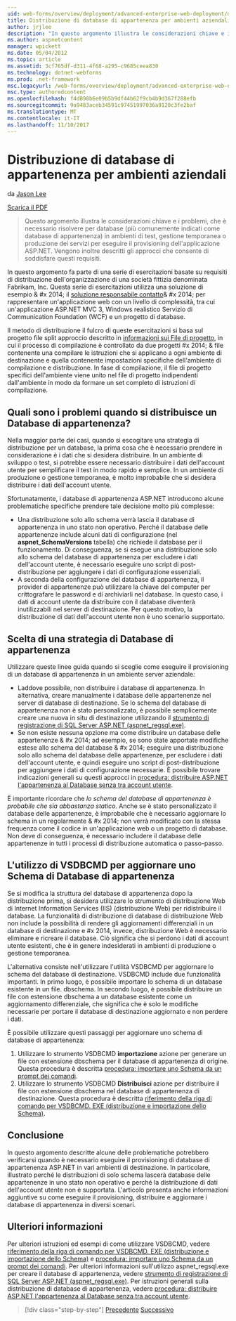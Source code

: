 ```yaml
---
uid: web-forms/overview/deployment/advanced-enterprise-web-deployment/deploying-membership-databases-to-enterprise-environments
title: Distribuzione di database di appartenenza per ambienti aziendali | Documenti Microsoft
author: jrjlee
description: "In questo argomento illustra le considerazioni chiave e i problemi, che è necessario risolvere quando si esegue il provisioning di database di servizi dell'applicazione ASP.NET (più comuni..."
ms.author: aspnetcontent
manager: wpickett
ms.date: 05/04/2012
ms.topic: article
ms.assetid: 3cf765df-d311-4f68-a295-c9685ceea830
ms.technology: dotnet-webforms
ms.prod: .net-framework
msc.legacyurl: /web-forms/overview/deployment/advanced-enterprise-web-deployment/deploying-membership-databases-to-enterprise-environments
msc.type: authoredcontent
ms.openlocfilehash: f4d898b6e09b5b9df44b62f9cb4b9d367f288efb
ms.sourcegitcommit: 9a9483aceb34591c97451997036a9120c3fe2baf
ms.translationtype: MT
ms.contentlocale: it-IT
ms.lasthandoff: 11/10/2017
---
```

<a name="deploying-membership-databases-to-enterprise-environments"></a>Distribuzione di database di appartenenza per ambienti aziendali
====================
da [Jason Lee](https://github.com/jrjlee)

[Scarica il PDF](https://msdnshared.blob.core.windows.net/media/MSDNBlogsFS/prod.evol.blogs.msdn.com/CommunityServer.Blogs.Components.WeblogFiles/00/00/00/63/56/8130.DeployingWebAppsInEnterpriseScenarios.pdf)

> Questo argomento illustra le considerazioni chiave e i problemi, che è necessario risolvere per database (più comunemente indicati come database di appartenenza) in ambienti di test, gestione temporanea o produzione dei servizi per eseguire il provisioning dell'applicazione ASP.NET. Vengono inoltre descritti gli approcci che consente di soddisfare questi requisiti.


In questo argomento fa parte di una serie di esercitazioni basate su requisiti di distribuzione dell'organizzazione di una società fittizia denominata Fabrikam, Inc. Questa serie di esercitazioni utilizza una soluzione di esempio & #x 2014; il [soluzione responsabile contatto](../web-deployment-in-the-enterprise/the-contact-manager-solution.md)& #x 2014; per rappresentare un'applicazione web con un livello di complessità, tra cui un'applicazione ASP.NET MVC 3, Windows realistico Servizio di Communication Foundation (WCF) e un progetto di database.

Il metodo di distribuzione il fulcro di queste esercitazioni si basa sul progetto file split approccio descritto in [informazioni sui File di progetto](../web-deployment-in-the-enterprise/understanding-the-project-file.md), in cui il processo di compilazione è controllato da due progetti #x 2014; & file contenente una compilare le istruzioni che si applicano a ogni ambiente di destinazione e quella contenente impostazioni specifiche dell'ambiente di compilazione e distribuzione. In fase di compilazione, il file di progetto specifici dell'ambiente viene unito nel file di progetto indipendenti dall'ambiente in modo da formare un set completo di istruzioni di compilazione.

## <a name="what-are-the-issues-when-you-deploy-a-membership-database"></a>Quali sono i problemi quando si distribuisce un Database di appartenenza?

Nella maggior parte dei casi, quando si escogitare una strategia di distribuzione per un database, la prima cosa che è necessario prendere in considerazione è i dati che si desidera distribuire. In un ambiente di sviluppo o test, si potrebbe essere necessario distribuire i dati dell'account utente per semplificare il test in modo rapido e semplice. In un ambiente di produzione o gestione temporanea, è molto improbabile che si desidera distribuire i dati dell'account utente.

Sfortunatamente, i database di appartenenza ASP.NET introducono alcune problematiche specifiche prendere tale decisione molto più complesse:

- Una distribuzione solo allo schema verrà lascia il database di appartenenza in uno stato non operativo. Perché il database delle appartenenze include alcuni dati di configurazione (nel **aspnet\_SchemaVersions** tabella) che richiede il database per il funzionamento. Di conseguenza, se si esegue una distribuzione solo allo schema del database di appartenenza per escludere i dati dell'account utente, è necessario eseguire uno script di post-distribuzione per aggiungere i dati di configurazione essenziali.
- A seconda della configurazione del database di appartenenza, il provider di appartenenze può utilizzare la chiave del computer per crittografare le password e di archiviarli nel database. In questo caso, i dati di account utente da distribuire con il database diventerà inutilizzabili nel server di destinazione. Per questo motivo, la distribuzione di dati dell'account utente non è uno scenario supportato.

## <a name="choosing-a-membership-database-strategy"></a>Scelta di una strategia di Database di appartenenza

Utilizzare queste linee guida quando si sceglie come eseguire il provisioning di un database di appartenenza in un ambiente server aziendale:

- Laddove possibile, non distribuire i database di appartenenza. In alternativa, creare manualmente i database delle appartenenze nel server di database di destinazione. Se lo schema del database di appartenenza non è stato personalizzato, è possibile semplicemente creare una nuova in situ di destinazione utilizzando il [strumento di registrazione di SQL Server ASP.NET (aspnet\_regsql.exe)](https://msdn.microsoft.com/en-us/library/ms229862(v=vs.100).aspx).
- Se non esiste nessuna opzione ma come distribuire un database delle appartenenze & #x 2014; ad esempio, se sono state apportate modifiche estese allo schema del database & #x 2014; eseguire una distribuzione solo allo schema del database delle appartenenze, per escludere i dati dell'account utente, e quindi eseguire uno script di post-distribuzione per aggiungere i dati di configurazione necessarie. È possibile trovare indicazioni generali su questi approcci in [procedura: distribuire ASP.NET l'appartenenza al Database senza tra account utente](https://msdn.microsoft.com/en-us/library/ff361972(v=vs.100).aspx).

È importante ricordare che *lo schema del database di appartenenza è probabile che sia abbastanza statico*. Anche se è stato personalizzato il database delle appartenenze, è improbabile che è necessario aggiornare lo schema in un regolarmente & #x 2014; non verrà modificato con la stessa frequenza come il codice in un'applicazione web o un progetto di database. Non deve di conseguenza, è necessario includere il database delle appartenenze in tutti i processi di distribuzione automatica o passo-passo.

## <a name="using-vsdbcmd-to-update-a-membership-database-schema"></a>L'utilizzo di VSDBCMD per aggiornare uno Schema di Database di appartenenza

Se si modifica la struttura del database di appartenenza dopo la distribuzione prima, si desidera utilizzare lo strumento di distribuzione Web di Internet Information Services (IIS) (distribuzione Web) per ridistribuire il database. La funzionalità di distribuzione di database di distribuzione Web non include la possibilità di rendere gli aggiornamenti differenziali in un database di destinazione e #x 2014, invece, distribuzione Web è necessario eliminare e ricreare il database. Ciò significa che si perdono i dati di account utente esistenti, che è in genere indesiderati in ambienti di produzione o gestione temporanea.

L'alternativa consiste nell'utilizzare l'utilità VSDBCMD per aggiornare lo schema del database di destinazione. VSDBCMD include due funzionalità importanti. In primo luogo, è possibile importare lo schema di un database esistente in un file. dbschema. In secondo luogo, è possibile distribuire un file con estensione dbschema a un database esistente come un aggiornamento differenziale, che significa che è solo le modifiche necessarie per portare il database di destinazione aggiornato e non perdere i dati.

È possibile utilizzare questi passaggi per aggiornare uno schema di database di appartenenza:

1. Utilizzare lo strumento VSDBCMD **importazione** azione per generare un file con estensione dbschema per il database di appartenenza di origine. Questa procedura è descritta [procedura: importare uno Schema da un prompt dei comandi](https://msdn.microsoft.com/en-us/library/dd172135.aspx).
2. Utilizzare lo strumento VSDBCMD **Distribuisci** azione per distribuire il file con estensione dbschema nel database di appartenenza di destinazione. Questa procedura è descritta [riferimento della riga di comando per VSDBCMD. EXE (distribuzione e importazione dello Schema)](https://msdn.microsoft.com/en-us/library/dd193283.aspx).

## <a name="conclusion"></a>Conclusione

In questo argomento descritte alcune delle problematiche potrebbero verificarsi quando è necessario eseguire il provisioning di database di appartenenza ASP.NET in vari ambienti di destinazione. In particolare, illustrato perché le distribuzioni di solo schema lascerà database delle appartenenze in uno stato non operativo e perché la distribuzione di dati dell'account utente non è supportata. L'articolo presenta anche informazioni aggiuntive su come eseguire il provisioning, distribuire e aggiornare i database di appartenenza in diversi scenari.

## <a name="further-reading"></a>Ulteriori informazioni

Per ulteriori istruzioni ed esempi di come utilizzare VSDBCMD, vedere [riferimento della riga di comando per VSDBCMD. EXE (distribuzione e importazione dello Schema)](https://msdn.microsoft.com/en-us/library/dd193283.aspx) e [procedura: importare uno Schema da un prompt dei comandi](https://msdn.microsoft.com/en-us/library/dd172135.aspx). Per ulteriori informazioni sull'utilizzo aspnet\_regsql.exe per creare il database di appartenenza, vedere [strumento di registrazione di SQL Server ASP.NET (aspnet\_regsql.exe)](https://msdn.microsoft.com/en-us/library/ms229862(v=vs.100).aspx). Per istruzioni generali sulla distribuzione di database di appartenenza, vedere [procedura: distribuire ASP.NET l'appartenenza al Database senza tra account utente](https://msdn.microsoft.com/en-us/library/ff361972(v=vs.100).aspx).

>[!div class="step-by-step"]
[Precedente](deploying-database-role-memberships-to-test-environments.md)
[Successivo](excluding-files-and-folders-from-deployment.md)

